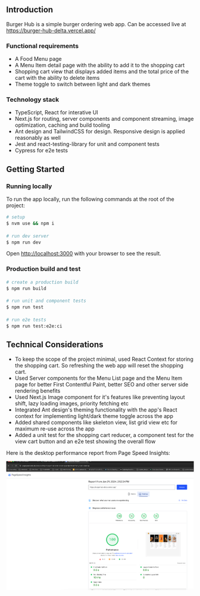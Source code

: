 ## Introduction

Burger Hub is a simple burger ordering web app. Can be accessed live at https://burger-hub-delta.vercel.app/

### Functional requirements

- A Food Menu page
- A Menu Item detail page with the ability to add it to the shopping cart
- Shopping cart view that displays added items and the total price of the cart with the ability to delete items
- Theme toggle to switch between light and dark themes

### Technology stack

- TypeScript, React for interative UI
- Next.js for routing, server components and component streaming, image optimization, caching and build tooling
- Ant design and TailwindCSS for design. Responsive design is applied reasonably as well
- Jest and react-testing-library for unit and component tests
- Cypress for e2e tests

## Getting Started

### Running locally

To run the app locally, run the following commands at the root of the project:

```bash
# setup
$ nvm use && npm i

# run dev server
$ npm run dev
```

Open [http://localhost:3000](http://localhost:3000) with your browser to see the result.

### Production build and test

```bash
# create a production build
$ npm run build

# run unit and component tests
$ npm run test

# run e2e tests
$ npm run test:e2e:ci
```

## Technical Considerations

- To keep the scope of the project minimal, used React Context for storing the shopping cart. So refreshing the web app will reset the shopping cart.
- Used Server components for the Menu List page and the Menu Item page for better First Contentful Paint, better SEO and other server side rendering benefits
- Used Next.js Image component for it's features like preventing layout shift, lazy loading images, priority fetching etc
- Integrated Ant design's theming functionality with the app's React context for implementing light/dark theme toggle across the app
- Added shared components like skeleton view, list grid view etc for maximum re-use across the app
- Added a unit test for the shopping cart reducer, a component test for the view cart button and an e2e test showing the overall flow

Here is the desktop performance report from Page Speed Insights:

![Alt text](performance-report.png)
